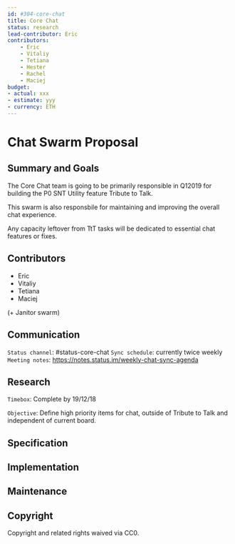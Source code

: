 ```yaml
---
id: #304-core-chat
title: Core Chat
status: research
lead-contributor: Eric
contributors:
    - Eric
    - Vitaliy
    - Tetiana
    - Hester
    - Rachel
    - Maciej
budget:
- actual: xxx
- estimate: yyy
- currency: ETH
---
```


Chat Swarm Proposal
=

## Summary and Goals

The Core Chat team is going to be primarily responsible in Q12019 for building the P0 SNT Utility feature Tribute to Talk.

This swarm is also responsbile for maintaining and improving the overall chat experience. 

Any capacity leftover from TtT tasks will be dedicated to essential chat features or fixes.

## Contributors

- Eric
- Vitaliy
- Tetiana
- Maciej

(+ Janitor swarm)

## Communication

`Status channel`: #status-core-chat
`Sync schedule`: currently twice weekly
`Meeting notes`: https://notes.status.im/weekly-chat-sync-agenda

## Research

`Timebox`: Complete by 19/12/18

`Objective`: Define high priority items for chat, outside of Tribute to Talk and independent of current board. 

## Specification

## Implementation 

## Maintenance

## Copyright

Copyright and related rights waived via CC0.

